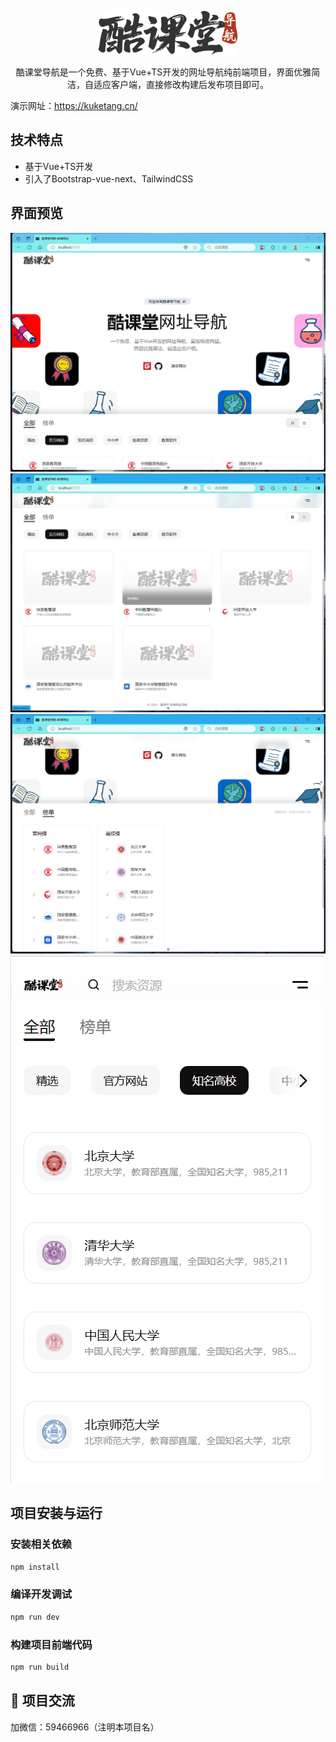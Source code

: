 
<p align="center">
<img alt="logo" src="./src/assets/images/site-logo.png" height="70" />
</p>
<p align="center">
酷课堂导航是一个免费、基于Vue+TS开发的网址导航纯前端项目，界面优雅简洁，自适应客户端，直接修改构建后发布项目即可。
</p>

演示网址：https://kuketang.cn/

## 技术特点

- 基于Vue+TS开发
- 引入了Bootstrap-vue-next、TailwindCSS

## 界面预览

![image](./public/images/1.png)
![image](./public/images/2.png)
![image](./public/images/3.png)
![image](./public/images/m1.png)

## 项目安装与运行

### 安装相关依赖

```sh
npm install
```

### 编译开发调试

```sh
npm run dev
```

### 构建项目前端代码

```sh
npm run build
```

## 💬 项目交流

加微信：59466966（注明本项目名）
